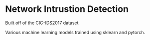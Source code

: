 # Network Intrustion Detection

Built off of the CIC-IDS2017 dataset

Various machine learning models trained using sklearn and pytorch.
